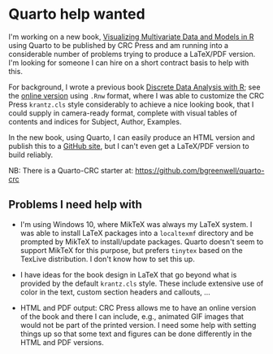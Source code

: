 # Quarto help wanted

I'm working on a new book, [Visualizing Multivariate Data and Models in R](https://github.com/friendly/Vis-MLM-book) using Quarto
to be published by CRC Press and am running into a considerable number of problems trying to produce a LaTeX/PDF version.
I'm looking for someone I can hire on a short contract basis to help with this.

For background, I wrote a previous book [Discrete Data Analysis with R](https://www.taylorfrancis.com/books/mono/10.1201/b19022/discrete-data-analysis-michael-friendly-david-meyer);
see the [online version](http://euclid.psych.yorku.ca/www/psy6136/ClassOnly/VCDR/book2.pdf)
using `.Rnw` format, where I was able to customize the CRC Press `krantz.cls` style considerably to achieve a nice looking book, that I could supply in camera-ready format,
complete with visual tables of contents and indices for Subject, Author, Examples.

In the new book, using Quarto, I can easily produce an HTML version and publish this to a [GitHub site](https://friendly.github.io/Vis-MLM-book/),
but I can't even get a LaTeX/PDF version to build reliably. 

NB: There is a Quarto-CRC starter at: https://github.com/bgreenwell/quarto-crc

## Problems I need help with

* I'm using Windows 10, where MikTeX was always my LaTeX system. I was able to install LaTeX packages into a `localtexmf` directory and be prompted by MikTeX to install/update packages. 
  Quarto doesn't seem to support MikTeX for this purpose, but prefers `tinytex` based on the TexLive distribution. I don't know how to set this up.
  
* I have ideas for the book design in LaTeX that go beyond what is provided by the default `krantz.cls` style. These include extensive use of 
color in the text, custom section headers and callouts, ...

* HTML and PDF output: CRC Press allows me to have an online version of the book and there I can include, e.g., animated GIF images that would not be part of the printed version.
I need some help with setting things up so that some text and figures can be done differently in the HTML and PDF versions.